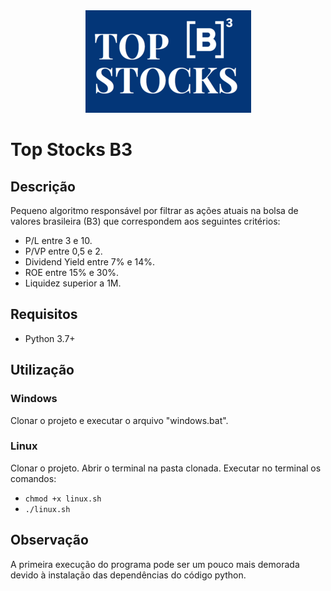 <div align="center"><img src="top-stocks-b3-logo.png"></div>

# Top Stocks B3

## Descrição

Pequeno algoritmo responsável por filtrar as ações atuais na bolsa de valores brasileira (B3) que correspondem aos seguintes critérios:

- P/L entre 3 e 10.
- P/VP entre 0,5 e 2.
- Dividend Yield entre 7% e 14%.
- ROE entre 15% e 30%.
- Liquidez superior a 1M.

## Requisitos
- Python 3.7+

## Utilização
### Windows
Clonar o projeto e executar o arquivo "windows.bat".

### Linux
Clonar o projeto. Abrir o terminal na pasta clonada. Executar no terminal os comandos:
- ``` chmod +x linux.sh ```
- ``` ./linux.sh ```

## Observação
A primeira execução do programa pode ser um pouco mais demorada devido à instalação das dependências do código python.